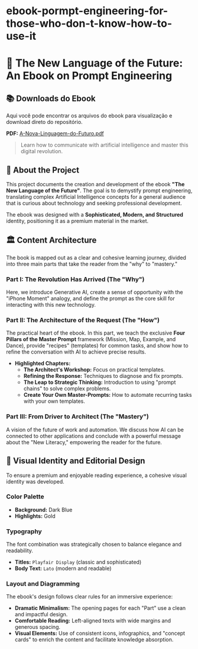 # ebook-pormpt-engineering-for-those-who-don-t-know-how-to-use-it

# 📖 The New Language of the Future: An Ebook on Prompt Engineering

## 📚 Downloads do Ebook

Aqui você pode encontrar os arquivos do ebook para visualização e download direto do repositório.

 **PDF:** [A-Nova-Linguagem-do-Futuro.pdf](Ebook/A-Nova-Linguagem-do-Futuro.pdf)

> Learn how to communicate with artificial intelligence and master this digital revolution.

## 🚀 About the Project

This project documents the creation and development of the ebook **"The New Language of the Future"**. The goal is to demystify prompt engineering, translating complex Artificial Intelligence concepts for a general audience that is curious about technology and seeking professional development.

The ebook was designed with a **Sophisticated, Modern, and Structured** identity, positioning it as a premium material in the market.

## 🏛️ Content Architecture

The book is mapped out as a clear and cohesive learning journey, divided into three main parts that take the reader from the "why" to "mastery."

### Part I: The Revolution Has Arrived (The "Why")
Here, we introduce Generative AI, create a sense of opportunity with the "iPhone Moment" analogy, and define the prompt as the core skill for interacting with this new technology.

### Part II: The Architecture of the Request (The "How")
The practical heart of the ebook. In this part, we teach the exclusive **Four Pillars of the Master Prompt** framework (Mission, Map, Example, and Dance), provide "recipes" (templates) for common tasks, and show how to refine the conversation with AI to achieve precise results.

- **Highlighted Chapters:**
  - **The Architect's Workshop:** Focus on practical templates.
  - **Refining the Response:** Techniques to diagnose and fix prompts.
  - **The Leap to Strategic Thinking:** Introduction to using "prompt chains" to solve complex problems.
  - **Create Your Own Master-Prompts:** How to automate recurring tasks with your own templates.

### Part III: From Driver to Architect (The "Mastery")
A vision of the future of work and automation. We discuss how AI can be connected to other applications and conclude with a powerful message about the "New Literacy," empowering the reader for the future.

## 🎨 Visual Identity and Editorial Design

To ensure a premium and enjoyable reading experience, a cohesive visual identity was developed.

### Color Palette
- **Background:** Dark Blue
- **Highlights:** Gold


### Typography
The font combination was strategically chosen to balance elegance and readability.
- **Titles:** `Playfair Display` (classic and sophisticated)
- **Body Text:** `Lato` (modern and readable)

### Layout and Diagramming
The ebook's design follows clear rules for an immersive experience:
- **Dramatic Minimalism:** The opening pages for each "Part" use a clean and impactful design.
- **Comfortable Reading:** Left-aligned texts with wide margins and generous spacing.
- **Visual Elements:** Use of consistent icons, infographics, and "concept cards" to enrich the content and facilitate knowledge absorption.
